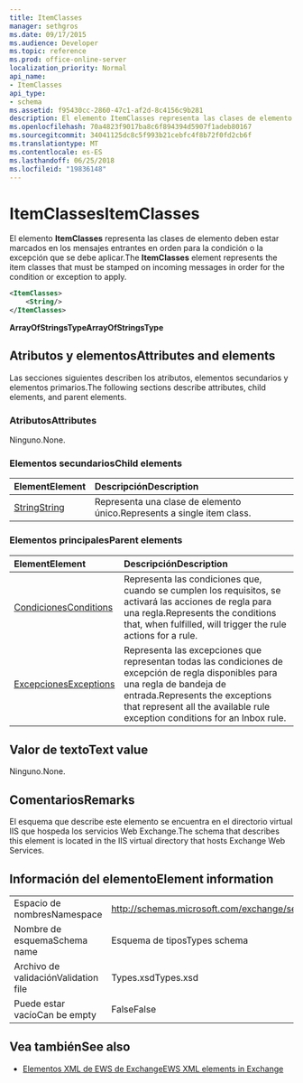 ```yaml
---
title: ItemClasses
manager: sethgros
ms.date: 09/17/2015
ms.audience: Developer
ms.topic: reference
ms.prod: office-online-server
localization_priority: Normal
api_name:
- ItemClasses
api_type:
- schema
ms.assetid: f95430cc-2860-47c1-af2d-8c4156c9b281
description: El elemento ItemClasses representa las clases de elemento deben estar marcados en los mensajes entrantes en orden para la condición o la excepción que se debe aplicar.
ms.openlocfilehash: 70a4823f9017ba8c6f894394d5907f1adeb80167
ms.sourcegitcommit: 34041125dc8c5f993b21cebfc4f8b72f0fd2cb6f
ms.translationtype: MT
ms.contentlocale: es-ES
ms.lasthandoff: 06/25/2018
ms.locfileid: "19836148"
---
```

# <a name="itemclasses"></a><span data-ttu-id="7cfcf-103">ItemClasses</span><span class="sxs-lookup"><span data-stu-id="7cfcf-103">ItemClasses</span></span>

<span data-ttu-id="7cfcf-104">El elemento **ItemClasses** representa las clases de elemento deben estar marcados en los mensajes entrantes en orden para la condición o la excepción que se debe aplicar.</span><span class="sxs-lookup"><span data-stu-id="7cfcf-104">The **ItemClasses** element represents the item classes that must be stamped on incoming messages in order for the condition or exception to apply.</span></span> 
  
```XML
<ItemClasses>
    <String/>
</ItemClasses>
```

 <span data-ttu-id="7cfcf-105">**ArrayOfStringsType**</span><span class="sxs-lookup"><span data-stu-id="7cfcf-105">**ArrayOfStringsType**</span></span>
## <a name="attributes-and-elements"></a><span data-ttu-id="7cfcf-106">Atributos y elementos</span><span class="sxs-lookup"><span data-stu-id="7cfcf-106">Attributes and elements</span></span>

<span data-ttu-id="7cfcf-107">Las secciones siguientes describen los atributos, elementos secundarios y elementos primarios.</span><span class="sxs-lookup"><span data-stu-id="7cfcf-107">The following sections describe attributes, child elements, and parent elements.</span></span>
  
### <a name="attributes"></a><span data-ttu-id="7cfcf-108">Atributos</span><span class="sxs-lookup"><span data-stu-id="7cfcf-108">Attributes</span></span>

<span data-ttu-id="7cfcf-109">Ninguno.</span><span class="sxs-lookup"><span data-stu-id="7cfcf-109">None.</span></span>
  
### <a name="child-elements"></a><span data-ttu-id="7cfcf-110">Elementos secundarios</span><span class="sxs-lookup"><span data-stu-id="7cfcf-110">Child elements</span></span>

|<span data-ttu-id="7cfcf-111">**Element**</span><span class="sxs-lookup"><span data-stu-id="7cfcf-111">**Element**</span></span>|<span data-ttu-id="7cfcf-112">**Descripción**</span><span class="sxs-lookup"><span data-stu-id="7cfcf-112">**Description**</span></span>|
|:-----|:-----|
|[<span data-ttu-id="7cfcf-113">String</span><span class="sxs-lookup"><span data-stu-id="7cfcf-113">String</span></span>](string.md) <br/> |<span data-ttu-id="7cfcf-114">Representa una clase de elemento único.</span><span class="sxs-lookup"><span data-stu-id="7cfcf-114">Represents a single item class.</span></span>  <br/> |
   
### <a name="parent-elements"></a><span data-ttu-id="7cfcf-115">Elementos principales</span><span class="sxs-lookup"><span data-stu-id="7cfcf-115">Parent elements</span></span>

|<span data-ttu-id="7cfcf-116">**Element**</span><span class="sxs-lookup"><span data-stu-id="7cfcf-116">**Element**</span></span>|<span data-ttu-id="7cfcf-117">**Descripción**</span><span class="sxs-lookup"><span data-stu-id="7cfcf-117">**Description**</span></span>|
|:-----|:-----|
|[<span data-ttu-id="7cfcf-118">Condiciones</span><span class="sxs-lookup"><span data-stu-id="7cfcf-118">Conditions</span></span>](conditions.md) <br/> |<span data-ttu-id="7cfcf-119">Representa las condiciones que, cuando se cumplen los requisitos, se activará las acciones de regla para una regla.</span><span class="sxs-lookup"><span data-stu-id="7cfcf-119">Represents the conditions that, when fulfilled, will trigger the rule actions for a rule.</span></span>  <br/> |
|[<span data-ttu-id="7cfcf-120">Excepciones</span><span class="sxs-lookup"><span data-stu-id="7cfcf-120">Exceptions</span></span>](exceptions.md) <br/> |<span data-ttu-id="7cfcf-121">Representa las excepciones que representan todas las condiciones de excepción de regla disponibles para una regla de bandeja de entrada.</span><span class="sxs-lookup"><span data-stu-id="7cfcf-121">Represents the exceptions that represent all the available rule exception conditions for an Inbox rule.</span></span>  <br/> |
   
## <a name="text-value"></a><span data-ttu-id="7cfcf-122">Valor de texto</span><span class="sxs-lookup"><span data-stu-id="7cfcf-122">Text value</span></span>

<span data-ttu-id="7cfcf-123">Ninguno.</span><span class="sxs-lookup"><span data-stu-id="7cfcf-123">None.</span></span>
  
## <a name="remarks"></a><span data-ttu-id="7cfcf-124">Comentarios</span><span class="sxs-lookup"><span data-stu-id="7cfcf-124">Remarks</span></span>

<span data-ttu-id="7cfcf-125">El esquema que describe este elemento se encuentra en el directorio virtual IIS que hospeda los servicios Web Exchange.</span><span class="sxs-lookup"><span data-stu-id="7cfcf-125">The schema that describes this element is located in the IIS virtual directory that hosts Exchange Web Services.</span></span>
  
## <a name="element-information"></a><span data-ttu-id="7cfcf-126">Información del elemento</span><span class="sxs-lookup"><span data-stu-id="7cfcf-126">Element information</span></span>

|||
|:-----|:-----|
|<span data-ttu-id="7cfcf-127">Espacio de nombres</span><span class="sxs-lookup"><span data-stu-id="7cfcf-127">Namespace</span></span>  <br/> |http://schemas.microsoft.com/exchange/services/2006/types  <br/> |
|<span data-ttu-id="7cfcf-128">Nombre de esquema</span><span class="sxs-lookup"><span data-stu-id="7cfcf-128">Schema name</span></span>  <br/> |<span data-ttu-id="7cfcf-129">Esquema de tipos</span><span class="sxs-lookup"><span data-stu-id="7cfcf-129">Types schema</span></span>  <br/> |
|<span data-ttu-id="7cfcf-130">Archivo de validación</span><span class="sxs-lookup"><span data-stu-id="7cfcf-130">Validation file</span></span>  <br/> |<span data-ttu-id="7cfcf-131">Types.xsd</span><span class="sxs-lookup"><span data-stu-id="7cfcf-131">Types.xsd</span></span>  <br/> |
|<span data-ttu-id="7cfcf-132">Puede estar vacío</span><span class="sxs-lookup"><span data-stu-id="7cfcf-132">Can be empty</span></span>  <br/> |<span data-ttu-id="7cfcf-133">False</span><span class="sxs-lookup"><span data-stu-id="7cfcf-133">False</span></span>  <br/> |
   
## <a name="see-also"></a><span data-ttu-id="7cfcf-134">Vea también</span><span class="sxs-lookup"><span data-stu-id="7cfcf-134">See also</span></span>



- [<span data-ttu-id="7cfcf-135">Elementos XML de EWS de Exchange</span><span class="sxs-lookup"><span data-stu-id="7cfcf-135">EWS XML elements in Exchange</span></span>](ews-xml-elements-in-exchange.md)

